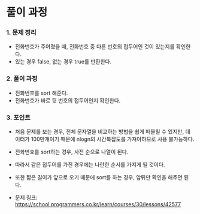 # 풀이 과정
### 1. 문제 정리
- 전화번호가 주어졌을 때, 전화번호 중 다른 번호의 접두어인 것이 있는지를 확인한다.
- 있는 경우 false, 없는 경우 true를 반환한다.

### 2. 풀이 과정
- 전화번호를 sort 해준다.
- 전화번호가 바로 뒷 번호의 접두어인지 확인한다.

### 3. 포인트
- 처음 문제를 보는 경우, 전체 문자열을 비교하는 방법을 쉽게 떠올릴 수 있지만, 데이터가 100만개이기 때문에 nlogn의 시간복잡도를 가져야하므로 사용 불가능하다.
- 전화번호를 sort하는 경우, 사전 순으로 나열이 된다.
- 따라서 같은 접두어를 가진 경우에는 나란한 순서를 가지게 될 것이다.
- 또한 짧은 길이가 앞으로 오기 때문에 sort를 하는 경우, 앞뒤만 확인을 해주면 된다.

- 문제 링크: https://school.programmers.co.kr/learn/courses/30/lessons/42577